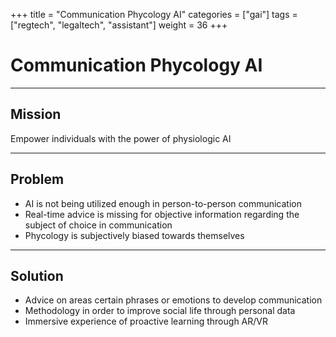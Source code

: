 +++
title = "Communication Phycology AI"
categories = ["gai"]
tags = ["regtech", "legaltech", "assistant"]
weight = 36
+++

# Communication Phycology AI

---

## Mission

Empower individuals with the power of physiologic AI

---

## Problem

- AI is not being utilized enough in person-to-person communication
- Real-time advice is missing for objective information regarding the subject of choice in communication
- Phycology is subjectively biased towards themselves

---

## Solution

- Advice on areas certain phrases or emotions to develop communication
- Methodology in order to improve social life through personal data
- Immersive experience of proactive learning through AR/VR
